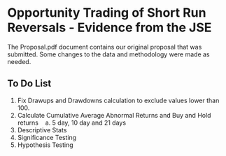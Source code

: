 # Opportunity Trading of Short Run Reversals - Evidence from the JSE

The Proposal.pdf document contains our original proposal that was submitted. Some changes to the data and methodology were made as needed. 

## To Do List

1. Fix Drawups and Drawdowns calculation to exclude values lower than 100.
2. Calculate Cumulative Average Abnormal Returns and Buy and Hold returns
&nbsp;&nbsp;&nbsp;a. 5 day, 10 day and 21 days
3. Descriptive Stats
4. Significance Testing
5. Hypothesis Testing
